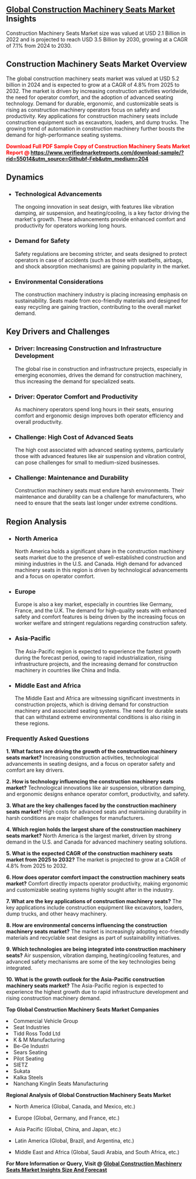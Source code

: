 <h2><a href="https://www.verifiedmarketreports.com/download-sample/?rid=55014&amp;utm_source=Githubf&amp;utm_medium=204" target="_blank">Global Construction Machinery Seats Market</a> Insights</h2><p>Construction Machinery Seats Market size was valued at USD 2.1 Billion in 2022 and is projected to reach USD 3.5 Billion by 2030, growing at a CAGR of 7.1% from 2024 to 2030.</p><p> <h2>Construction Machinery Seats Market Overview</h2> <p>The global construction machinery seats market was valued at USD 5.2 billion in 2024 and is expected to grow at a CAGR of 4.8% from 2025 to 2032. The market is driven by increasing construction activities worldwide, the need for operator comfort, and the adoption of advanced seating technology. Demand for durable, ergonomic, and customizable seats is rising as construction machinery operators focus on safety and productivity. Key applications for construction machinery seats include construction equipment such as excavators, loaders, and dump trucks. The growing trend of automation in construction machinery further boosts the demand for high-performance seating systems.</p> <p><strong><p><span class=""><span style="color: #ff0000;"><strong>Download Full PDF Sample Copy of Construction Machinery Seats Market Report</strong> @ </span><a href="https://www.verifiedmarketreports.com/download-sample/?rid=55014&amp;utm_source=Githubf-Feb&amp;utm_medium=204" target="_blank">https://www.verifiedmarketreports.com/download-sample/?rid=55014&amp;utm_source=Githubf-Feb&amp;utm_medium=204</a></span></p></strong></p> <h2>Dynamics</h2> <ul> <li><h3>Technological Advancements</h3> The ongoing innovation in seat design, with features like vibration damping, air suspension, and heating/cooling, is a key factor driving the market's growth. These advancements provide enhanced comfort and productivity for operators working long hours.</li> <li><h3>Demand for Safety</h3> Safety regulations are becoming stricter, and seats designed to protect operators in case of accidents (such as those with seatbelts, airbags, and shock absorption mechanisms) are gaining popularity in the market.</li> <li><h3>Environmental Considerations</h3> The construction machinery industry is placing increasing emphasis on sustainability. Seats made from eco-friendly materials and designed for easy recycling are gaining traction, contributing to the overall market demand.</li> </ul> <h2>Key Drivers and Challenges</h2> <ul> <li><h3>Driver: Increasing Construction and Infrastructure Development</h3> The global rise in construction and infrastructure projects, especially in emerging economies, drives the demand for construction machinery, thus increasing the demand for specialized seats.</li> <li><h3>Driver: Operator Comfort and Productivity</h3> As machinery operators spend long hours in their seats, ensuring comfort and ergonomic design improves both operator efficiency and overall productivity.</li> <li><h3>Challenge: High Cost of Advanced Seats</h3> The high cost associated with advanced seating systems, particularly those with advanced features like air suspension and vibration control, can pose challenges for small to medium-sized businesses.</li> <li><h3>Challenge: Maintenance and Durability</h3> Construction machinery seats must endure harsh environments. Their maintenance and durability can be a challenge for manufacturers, who need to ensure that the seats last longer under extreme conditions.</li> </ul> <h2>Region Analysis</h2> <ul> <li><h3>North America</h3> North America holds a significant share in the construction machinery seats market due to the presence of well-established construction and mining industries in the U.S. and Canada. High demand for advanced machinery seats in this region is driven by technological advancements and a focus on operator comfort.</li> <li><h3>Europe</h3> Europe is also a key market, especially in countries like Germany, France, and the U.K. The demand for high-quality seats with enhanced safety and comfort features is being driven by the increasing focus on worker welfare and stringent regulations regarding construction safety.</li> <li><h3>Asia-Pacific</h3> The Asia-Pacific region is expected to experience the fastest growth during the forecast period, owing to rapid industrialization, rising infrastructure projects, and the increasing demand for construction machinery in countries like China and India.</li> <li><h3>Middle East and Africa</h3> The Middle East and Africa are witnessing significant investments in construction projects, which is driving demand for construction machinery and associated seating systems. The need for durable seats that can withstand extreme environmental conditions is also rising in these regions.</li> </ul> <h3>Frequently Asked Questions</h3> <p><strong>1. What factors are driving the growth of the construction machinery seats market?</strong> Increasing construction activities, technological advancements in seating designs, and a focus on operator safety and comfort are key drivers.</p> <p><strong>2. How is technology influencing the construction machinery seats market?</strong> Technological innovations like air suspension, vibration damping, and ergonomic designs enhance operator comfort, productivity, and safety.</p> <p><strong>3. What are the key challenges faced by the construction machinery seats market?</strong> High costs for advanced seats and maintaining durability in harsh conditions are major challenges for manufacturers.</p> <p><strong>4. Which region holds the largest share of the construction machinery seats market?</strong> North America is the largest market, driven by strong demand in the U.S. and Canada for advanced machinery seating solutions.</p> <p><strong>5. What is the expected CAGR of the construction machinery seats market from 2025 to 2032?</strong> The market is projected to grow at a CAGR of 4.8% from 2025 to 2032.</p> <p><strong>6. How does operator comfort impact the construction machinery seats market?</strong> Comfort directly impacts operator productivity, making ergonomic and customizable seating systems highly sought after in the industry.</p> <p><strong>7. What are the key applications of construction machinery seats?</strong> The key applications include construction equipment like excavators, loaders, dump trucks, and other heavy machinery.</p> <p><strong>8. How are environmental concerns influencing the construction machinery seats market?</strong> The market is increasingly adopting eco-friendly materials and recyclable seat designs as part of sustainability initiatives.</p> <p><strong>9. Which technologies are being integrated into construction machinery seats?</strong> Air suspension, vibration damping, heating/cooling features, and advanced safety mechanisms are some of the key technologies being integrated.</p> <p><strong>10. What is the growth outlook for the Asia-Pacific construction machinery seats market?</strong> The Asia-Pacific region is expected to experience the highest growth due to rapid infrastructure development and rising construction machinery demand.</p> </p><p><strong>Top Global Construction Machinery Seats Market Companies</strong></p><div data-test-id=""><p><li>Commercial Vehicle Group</li><li> Seat Industries</li><li> Tidd Ross Todd Ltd</li><li> K & M Manufacturing</li><li> Be-Ge Industri</li><li> Sears Seating</li><li> Pilot Seating</li><li> SIETZ</li><li> Sukata</li><li> Kalka Steels</li><li> Nanchang Kinglin Seats Manufacturing</li></p><div><strong>Regional Analysis of&nbsp;Global Construction Machinery Seats Market</strong></div><ul><li dir="ltr"><p dir="ltr">North America&nbsp;(Global, Canada, and Mexico, etc.)</p></li><li dir="ltr"><p dir="ltr">Europe (Global, Germany, and France, etc.)</p></li><li dir="ltr"><p dir="ltr">Asia Pacific&nbsp;(Global, China, and Japan, etc.)</p></li><li dir="ltr"><p dir="ltr">Latin America&nbsp;(Global, Brazil, and Argentina, etc.)</p></li><li dir="ltr">Middle East and Africa&nbsp;(Global, Saudi Arabia, and South Africa, etc.)</li></ul><p><strong>For More Information or Query, Visit @&nbsp;</strong><strong><a href="https://www.verifiedmarketreports.com/product/global-construction-machinery-seats-market-2019-by-manufacturers-regions-type-and-application-forecast-to-2024/?utm_source=Githubf&amp;utm_medium=204" target="_blank">Global Construction Machinery Seats Market Insights Size And Forecast</a></strong></p></div>
